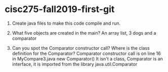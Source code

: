 # cisc275-fall2019-first-git
1. Create java files to make this code compile and run.

2. What five objects are created in the main?
An array list, 3 dogs and a comparator
3. Can you spot the Comparator constructor call? Where is the class definition for the Comparator?
Comparator constructor call is on line 16 in MyCompare3.java
new Comparator<Animal>()
It isn't a class, Comparator is an interface, it is imported from the library java.util.Comparator
